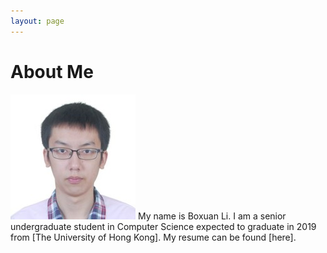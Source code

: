 ```yaml
---
layout: page
---
```


# About Me

<img src="/images/li-boxuan2.jpg" class="floatpic" width="200" height="200">
My name is Boxuan Li. I am a senior undergraduate student in Computer Science
expected to graduate in 2019 from [The University of Hong Kong]. My resume
can be found [here].

[The University of Hong Kong]: https://www.hku.hk/
[here]: /resume.pdf
